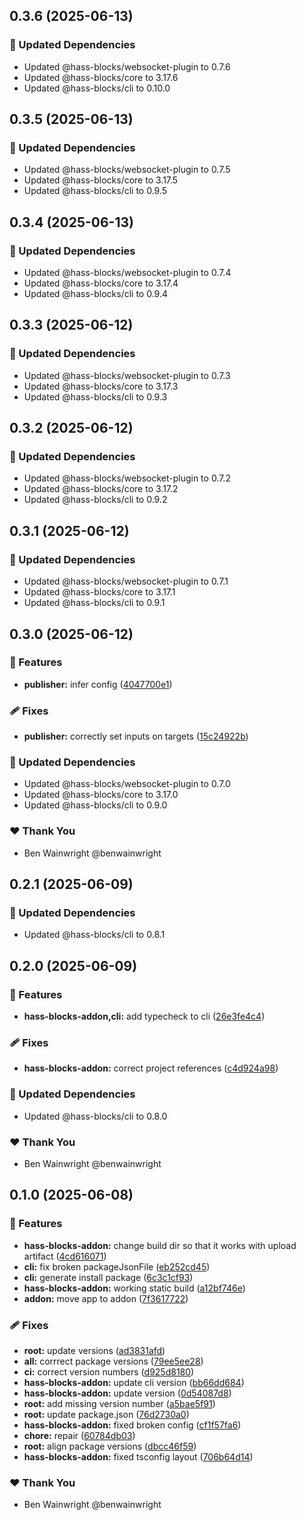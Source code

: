 ## 0.3.6 (2025-06-13)

### 🧱 Updated Dependencies

- Updated @hass-blocks/websocket-plugin to 0.7.6
- Updated @hass-blocks/core to 3.17.6
- Updated @hass-blocks/cli to 0.10.0

## 0.3.5 (2025-06-13)

### 🧱 Updated Dependencies

- Updated @hass-blocks/websocket-plugin to 0.7.5
- Updated @hass-blocks/core to 3.17.5
- Updated @hass-blocks/cli to 0.9.5

## 0.3.4 (2025-06-13)

### 🧱 Updated Dependencies

- Updated @hass-blocks/websocket-plugin to 0.7.4
- Updated @hass-blocks/core to 3.17.4
- Updated @hass-blocks/cli to 0.9.4

## 0.3.3 (2025-06-12)

### 🧱 Updated Dependencies

- Updated @hass-blocks/websocket-plugin to 0.7.3
- Updated @hass-blocks/core to 3.17.3
- Updated @hass-blocks/cli to 0.9.3

## 0.3.2 (2025-06-12)

### 🧱 Updated Dependencies

- Updated @hass-blocks/websocket-plugin to 0.7.2
- Updated @hass-blocks/core to 3.17.2
- Updated @hass-blocks/cli to 0.9.2

## 0.3.1 (2025-06-12)

### 🧱 Updated Dependencies

- Updated @hass-blocks/websocket-plugin to 0.7.1
- Updated @hass-blocks/core to 3.17.1
- Updated @hass-blocks/cli to 0.9.1

## 0.3.0 (2025-06-12)

### 🚀 Features

- **publisher:** infer config ([4047700e1](https://github.com/hass-blocks/hass-blocks/commit/4047700e1))

### 🩹 Fixes

- **publisher:** correctly set inputs on targets ([15c24922b](https://github.com/hass-blocks/hass-blocks/commit/15c24922b))

### 🧱 Updated Dependencies

- Updated @hass-blocks/websocket-plugin to 0.7.0
- Updated @hass-blocks/core to 3.17.0
- Updated @hass-blocks/cli to 0.9.0

### ❤️ Thank You

- Ben Wainwright @benwainwright

## 0.2.1 (2025-06-09)

### 🧱 Updated Dependencies

- Updated @hass-blocks/cli to 0.8.1

## 0.2.0 (2025-06-09)

### 🚀 Features

- **hass-blocks-addon,cli:** add typecheck to cli ([26e3fe4c4](https://github.com/hass-blocks/hass-blocks/commit/26e3fe4c4))

### 🩹 Fixes

- **hass-blocks-addon:** correct project references ([c4d924a98](https://github.com/hass-blocks/hass-blocks/commit/c4d924a98))

### 🧱 Updated Dependencies

- Updated @hass-blocks/cli to 0.8.0

### ❤️ Thank You

- Ben Wainwright @benwainwright

## 0.1.0 (2025-06-08)

### 🚀 Features

- **hass-blocks-addon:** change build dir so that it works with upload artifact ([4cd616071](https://github.com/hass-blocks/hass-blocks/commit/4cd616071))
- **cli:** fix broken packageJsonFile ([eb252cd45](https://github.com/hass-blocks/hass-blocks/commit/eb252cd45))
- **cli:** generate install package ([6c3c1cf93](https://github.com/hass-blocks/hass-blocks/commit/6c3c1cf93))
- **hass-blocks-addon:** working static build ([a12bf746e](https://github.com/hass-blocks/hass-blocks/commit/a12bf746e))
- **addon:** move app to addon ([7f3617722](https://github.com/hass-blocks/hass-blocks/commit/7f3617722))

### 🩹 Fixes

- **root:** update versions ([ad3831afd](https://github.com/hass-blocks/hass-blocks/commit/ad3831afd))
- **all:** corrrect package versions ([79ee5ee28](https://github.com/hass-blocks/hass-blocks/commit/79ee5ee28))
- **ci:** correct version numbers ([d925d8180](https://github.com/hass-blocks/hass-blocks/commit/d925d8180))
- **hass-blocks-addon:** update cli version ([bb66dd684](https://github.com/hass-blocks/hass-blocks/commit/bb66dd684))
- **hass-blocks-addon:** update version ([0d54087d8](https://github.com/hass-blocks/hass-blocks/commit/0d54087d8))
- **root:** add missing version number ([a5bae5f91](https://github.com/hass-blocks/hass-blocks/commit/a5bae5f91))
- **root:** update package.json ([76d2730a0](https://github.com/hass-blocks/hass-blocks/commit/76d2730a0))
- **hass-blocks-addon:** fixed broken config ([cf1f57fa6](https://github.com/hass-blocks/hass-blocks/commit/cf1f57fa6))
- **chore:** repair ([60784db03](https://github.com/hass-blocks/hass-blocks/commit/60784db03))
- **root:** align package versions ([dbcc46f59](https://github.com/hass-blocks/hass-blocks/commit/dbcc46f59))
- **hass-blocks-addon:** fixed tsconfig layout ([706b64d14](https://github.com/hass-blocks/hass-blocks/commit/706b64d14))

### ❤️ Thank You

- Ben Wainwright @benwainwright

